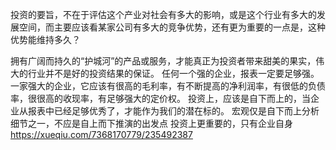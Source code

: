 投资的要旨，不在于评估这个产业对社会有多大的影响，或是这个行业有多大的发展空间，而主要应该看某家公司有多大的竞争优势，还有更为重要的一点是，这种优势能维持多久？

拥有广阔而持久的“护城河”的产品或服务，才能真正为投资者带来甜美的果实，伟大的行业并不是好的投资结果的保证。
任何一个强的企业，报表一定要足够强。一家强大的企业，它应该有很高的毛利率，有不断提高的净利润率，有很低的负债率，很很高的收现率，有足够强大的定价权。
投资上，应该是自下而上的，当企业从报表中已经足够优秀了，才能作为我们的潜在标的。
宏观仅是自下而上分析细节之一，不应是自上而下推演的出发点
投资上更重要的，只有企业自身
https://xueqiu.com/7368170779/235492387